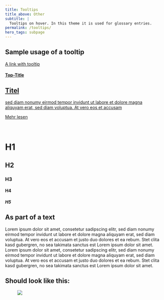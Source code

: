 ```yaml
---
title: Tooltips
title_above: Other
subtitle: |
  Tooltips on hover. In this theme it is used for glossary entries.
permalink: /tooltips/
hero_tags: subpage
---
```


## Sample usage of a tooltip

<a href="{{ entry.url | relative_url }}">
    A link with tooltip
    <div class="tooltip-popup">
    <h4 class="overtitle"> Top-Title </h4>
    <h2> Titel </h2>
        <p>sed diam nonumy eirmod tempor invidunt ut labore et dolore magna aliquyam erat, sed diam voluptua. At vero eos et accusam</p>
        <div class="button is-rounded has-text-centert is-dark {% if item.link == page.url %}is-active{% endif %}">
          <span>Mehr lesen</span>
          <span class="icon is-small">
          <i class="fas fa-chevron-right fa-xs"></i>
          </span>
        </div> 
    </div>
</a>
<br>
<br>

<h1>H1</h1>
<h2>H2</h2>
<h3>H3</h3>
<h4>H4</h4>
<h5>H5</h5>


## As part of a text

Lorem ipsum dolor sit amet, consetetur sadipscing elitr, sed diam nonumy eirmod tempor invidunt ut labore et dolore magna aliquyam erat, sed diam voluptua. At vero eos et accusam et justo duo dolores et ea rebum. Stet clita kasd gubergren, no sea takimata sanctus est Lorem ipsum dolor sit amet. Lorem ipsum dolor sit amet, consetetur sadipscing elitr, sed diam nonumy eirmod tempor invidunt ut labore et dolore magna aliquyam erat, sed diam voluptua. At vero eos et accusam et justo duo dolores et ea rebum. Stet clita kasd gubergren, no sea takimata sanctus est Lorem ipsum dolor sit amet.

## Should look like this:

<figure class="image">
  <img src="{{baseurl}}/assets/templates/tooltip.png">
</figure>
